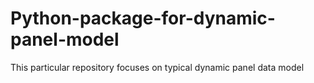 # Python-package-for-dynamic-panel-model
This particular repository focuses on typical dynamic panel data model
